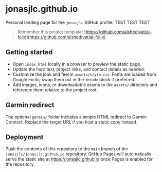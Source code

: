 # jonasjlc.github.io

Personal landing page for the `jonasjlc` GitHub profile. TEST TEST TEST

> Remember this project template: [https://github.com/alshedivat/al-folio](https://github.com/alshedivat/al-folio)

## Getting started

- Open `index.html` locally in a browser to preview the static page.
- Update the hero text, project links, and contact details as needed.
- Customize the look and feel in `assets/style.css`. Fonts are loaded from Google Fonts; swap them out in the `<head>` block if preferred.
- Add images, icons, or downloadable assets to the `assets/` directory and reference them relative to the project root.

## Garmin redirect

The optional `garmin/` folder includes a simple HTML redirect to Garmin Connect. Replace the target URL if you host a static copy instead.

## Deployment

Push the contents of this repository to the `main` branch of the `jonasjlc/jonasjlc.github.io` repository. GitHub Pages will automatically serve the static site at https://jonasjlc.github.io once Pages is enabled for the repository.
